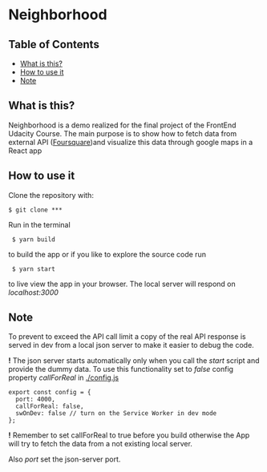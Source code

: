 # Neighborhood

## Table of Contents

- [What is this?](<What\ is\ this?>)
- [How to use it](<How\ to\ use\ it>)
- [Note](Note)

## What is this?

Neighborhood is a demo realized for the final project of the FrontEnd Udacity Course. The main purpose is to show how to fetch data from external API ([Foursquare](http:foursquare.com))and visualize this data through google maps in a React app


## How to use it

Clone the repository with:

```
$ git clone ***
```

Run in the terminal

```
 $ yarn build
```

to build the app or if you like to explore the source code run

```
 $ yarn start
```

to live view the app in your browser.
The local server will respond on _localhost:3000_

## Note

To prevent to exceed the API call limit a copy of the real API response is served in dev from a local json server to make it easier to debug the code.

**!**  The json server starts automatically only when you call the _start_ script and provide the dummy data. To use this functionality set to _false_  config property  _callForReal_ in [./config.js](./config.js)

```
export const config = {
  port: 4000,
  callForReal: false,
  swOnDev: false // turn on the Service Worker in dev mode
};

```


**!** Remember to set callForReal to true before you build otherwise the App will try to fetch the data from a not existing local server.

Also _port_ set the json-server port.
 





